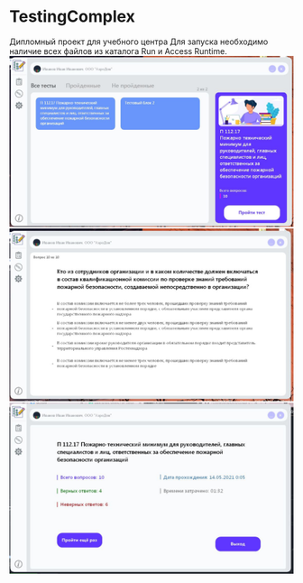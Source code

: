 # TestingComplex
Дипломный проект для учебного центра
Для запуска необходимо наличие всех файлов из каталога Run и Access Runtime.
![alt text](https://github.com/qlulp/TestingComplex/blob/main/screen1.JPG?raw=true)
![alt text](https://github.com/qlulp/TestingComplex/blob/main/screen2.JPG?raw=true)
![alt text](https://github.com/qlulp/TestingComplex/blob/main/screen3.JPG?raw=true)
